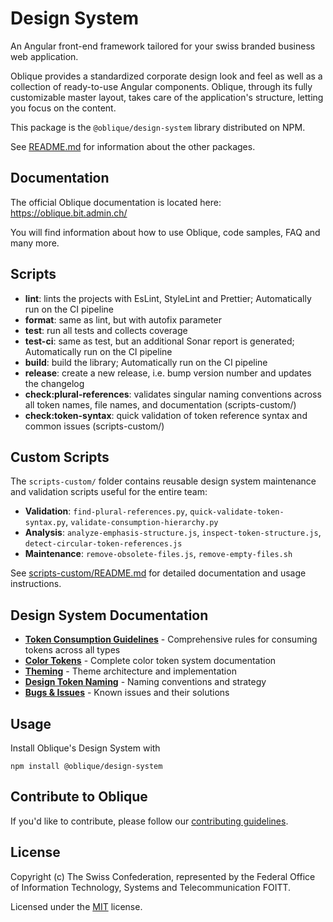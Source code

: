 # Design System

An Angular front-end framework tailored for your swiss branded business web application.

Oblique provides a standardized corporate design look and feel as well as a collection of ready-to-use Angular components. Oblique, through its fully customizable master layout, takes care of the application's structure, letting you focus on the content.

This package is the `@oblique/design-system` library distributed on NPM.

See [README.md](../../README.md) for information about the other packages.

## Documentation

The official Oblique documentation is located here: <https://oblique.bit.admin.ch/>

You will find information about how to use Oblique, code samples, FAQ and many more.

## Scripts

- **lint**: lints the projects with EsLint, StyleLint and Prettier; Automatically run on the CI pipeline
- **format**: same as lint, but with autofix parameter
- **test**: run all tests and collects coverage
- **test-ci**: same as test, but an additional Sonar report is generated; Automatically run on the CI pipeline
- **build**: build the library; Automatically run on the CI pipeline
- **release**: create a new release, i.e. bump version number and updates the changelog
- **check:plural-references**: validates singular naming conventions across all token names, file names, and documentation (scripts-custom/)
- **check:token-syntax**: quick validation of token reference syntax and common issues (scripts-custom/)

## Custom Scripts

The `scripts-custom/` folder contains reusable design system maintenance and validation scripts useful for the entire team:

- **Validation**: `find-plural-references.py`, `quick-validate-token-syntax.py`, `validate-consumption-hierarchy.py`
- **Analysis**: `analyze-emphasis-structure.js`, `inspect-token-structure.js`, `detect-circular-token-references.js`  
- **Maintenance**: `remove-obsolete-files.js`, `remove-empty-files.sh`

See [scripts-custom/README.md](./scripts-custom/README.md) for detailed documentation and usage instructions.

## Design System Documentation

- **[Token Consumption Guidelines](./documentation/token-consumption-guidelines.md)** - Comprehensive rules for consuming tokens across all types
- **[Color Tokens](./documentation/color-tokens.md)** - Complete color token system documentation  
- **[Theming](./documentation/theming.md)** - Theme architecture and implementation
- **[Design Token Naming](./documentation/design-token-naming.md)** - Naming conventions and strategy
- **[Bugs & Issues](./documentation/bugs.md)** - Known issues and their solutions

## Usage

Install Oblique's Design System with

`npm install @oblique/design-system`

## Contribute to Oblique

If you'd like to contribute, please follow our [contributing guidelines](../../CONTRIBUTING.md).

## License

Copyright (c) The Swiss Confederation, represented by the Federal Office of Information Technology, Systems and Telecommunication FOITT.

Licensed under the [MIT](../../LICENSE) license.
